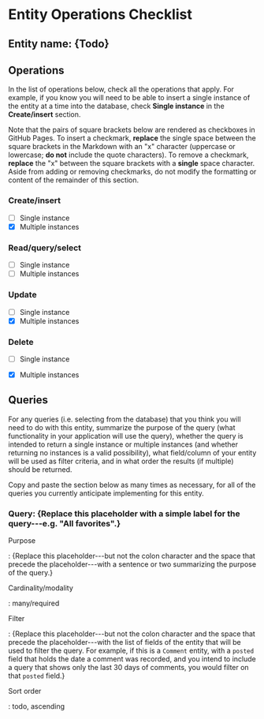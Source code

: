 # Entity Operations Checklist

## Entity name: {Todo}

## Operations

In the list of operations below, check all the operations that apply. For example, if you know you will need to be able to insert a single instance of the entity at a time into the database, check **Single instance** in the **Create/insert** section.

Note that the pairs of square brackets below are rendered as checkboxes in GitHub Pages. To insert a checkmark, **replace** the single space between the square brackets in the Markdown with an "x" character (uppercase or lowercase; **do not** include the quote characters). To remove a checkmark, **replace** the "x" between the square brackets with a **single** space character. Aside from adding or removing checkmarks, do not modify the formatting or content of the remainder of this section.

### Create/insert

* [ ] Single instance
* [x] Multiple instances

### Read/query/select

* [ ] Single instance
* [ ] Multiple instances

### Update

* [ ] Single instance
* [x] Multiple instances

### Delete

* [ ] Single instance
* [x] Multiple instances


## Queries

For any queries (i.e. selecting from the database) that you think you will need to do with this entity, summarize the purpose of the query (what functionality in your application will use the query), whether the query is intended to return a single instance or multiple instances (and whether returning no instances is a valid possibility), what field/column of your entity will be used as filter criteria, and in what order the results (if multiple) should be returned.

Copy and paste the section below as many times as necessary, for all of the queries you currently anticipate implementing for this entity.

### Query: {Replace this placeholder with a simple label for the query---e.g. "All favorites".}

Purpose

: {Replace this placeholder---but not the colon character and the space that precede the placeholder---with a sentence or two summarizing the purpose of the query.}

Cardinality/modality

: many/required

Filter

: {Replace this placeholder---but not the colon character and the space that precede the placeholder---with the list of fields of the entity that will be used to filter the query. For example, if this is a `Comment` entity, with a `posted` field that holds the date a comment was recorded, and you intend to include a query that shows only the last 30 days of comments, you would filter on that `posted` field.}

Sort order

: todo, ascending
